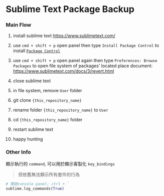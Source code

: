 # Sublime Text Package Backup

### Main Flow

1. install sublime text
   https://www.sublimetext.com/

2. use `cmd + shift + p` open panel then type `Install Package Control` to install [`Package Control`](https://packagecontrol.io/)

3. use `cmd + shift + p` open panel again then type `Preferences: Browse Packages` to open file system of packages' located place
   document: https://www.sublimetext.com/docs/3/revert.html

4. close sublime text

5. in file system, remove `User` folder

6. git clone `{this_repository_name}`

7. rename folder `{this_repository_name}` to `User`

8. cd `{this_repository_name}` folder

9. restart sublime text

10. happy hunting

### Other Info

顯示執行的 `command`, 可以用於顯示客製化 `key_bindings`

> 但依舊無法顯示所有套件的行為

```py
# 開啟console panel: ctrl + `
sublime.log_commands(True)
```
